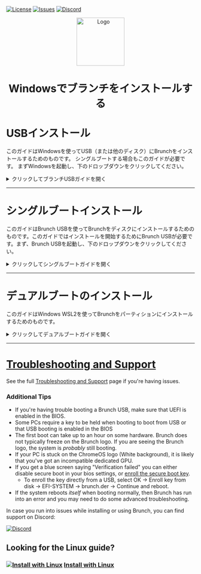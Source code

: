 <div id="top"></div>

<!-- Shields/Logos -->
[![License][license-shield]][license-url]
[![Issues][issues-shield]][issues-url]
[![Discord][discord-shield]][discord-url]
<!-- Project Logo -->
<p align="center">
  <a href="https://github.com/sebanc/brunch" title="Brunch">
   <img src="../Images/terminal_icon-512.png" width="128px" alt="Logo"/>
  </a>
</p>
<h1 align="center">Windowsでブランチをインストールする</h1>

<!-- Installation Guides -->
# USBインストール
このガイドはWindowsを使ってUSB（または他のディスク）にBrunchをインストールするためのものです。 シングルブートする場合もこのガイドが必要です。 まずWindowsを起動し、下のドロップダウンをクリックしてください。

<details>
  <summary>クリックしてブランチUSBガイドを開く</summary>

### 必要条件
- 管理者アクセス。
- ターゲットディスク/USBは16GB以上であること。
  - また、Windowsのインストールに約16GBの空き容量が必要です。
- WSL2によるLinuxのインストール
- `pv`, `tar`, `unzip` および `cgpt` パッケージである.
- ブランチを起動するための[互換PC][互換性]。
- Linuxターミナルを初級レベルで理解していること。
  - このガイドは、このプロセスをできるだけ簡単にすることを目的としているが、基本を知っておくことは期待されている。

### リカバリー
1. お使いのCPUに適したリカバリーをダウンロードしてください。 以下のリストを参考にしてください。 最新のBrunchリリース番号と一致するリカバリーを選択する必要はありません。
  
#### Intel
* 第8世代と第9世代： Intelの場合は"[shyvana][recovery-shyvana]"、Celeronの場合は"[bobba][recovery-bobba]"
* 第10世代: "[jinlon][recovery-jinlon]".
* 第11世代以上: "[voxel][recovery-voxel]".
#### AMD
* Ryzen: "[gumboz][recovery-gumboz]".

リカバリーは上記のリンクをクリックしてご覧ください。 また、[cros.tech][cros-tech]にアクセスし、ご希望のリカバリーを検索することでも見つけることができます。

ご希望のリカバリーを選択した後、特定のリリースを選択することができます。 投稿されたリリースは現在のリリースより遅れている場合がありますが、これは通常のことで、後で現在のリリースにアップデートすることができます。 通常、利用可能な最新リリースを使用することをお勧めします。

### ファイルの収集
2. ブランチのファイルはGitHubリポジトリからダウンロードしてください。他のサイトにあるファイルやオンラインビデオにリンクされているファイルは使用しないでください。 [releases tab][releases-tab]はGitHubのメインページの右側の列の一番下にありますが、一般的には [latest release][latest-release]を使うことが推奨されています。

リリースをダウンロードする際は、リリース記事の下にあるアセットからbrunch...tar.gzファイルを選択してください。 ソースコードファイルは必要ありませんので、ダウンロードしないでください。

続行する前に、WSL2を使ってマイクロソフトストアからLinuxディストロをインストールし、ディストロをセットアップして使用できる状態にしておく必要があります。 システムによってはセットアップが複雑な場合があるので、オンラインリソースを参照してください。

### ターミナルの準備
3. Brunchリリースと選択したChromeOSリカバリーの両方のファイルをダウンロードしたら、WSL2を起動します。
4. pv、cgpt、tar、unzipがインストールされていることを確認する。

```sudo apt update && sudo apt -y install pv cgpt tar unzip```
  * 私の例では、DebianとUbuntuベースのディストロ用のパッケージマネージャーである`apt`を使用している。 Arch を使っている場合は、cgpt にアクセスするために [vboot-utils][vboot-utils] が必要で、それ以外をインストールするには別のパッケージマネージャーが必要になるかもしれません。

4b. Linux のリリースによっては、上記の依存関係をインストールするために `universe` リポジトリが必要になる場合があります。 もし、依存関係が利用できないというエラーが表示された場合は、このコマンドで `universe` レポジトリを追加し、その後でもう一度前のステップを試してください。

```sudo add-apt-repository universe```
  
5. すべての依存関係がインストールされたら、ファイルをダウンロードしたディレクトリに `cd` してください。
  * username`をあなたの*Windows*ユーザー名に置き換えてください。
  * linuxのターミナルは大文字と小文字を区別します。

```cd /mnt/c/Users/username/Downloads```
  
6. tar`を使ってBrunchアーカイブを取り出す。
  * `brunch_filename.tar.gz` を実際のファイル名に置き換えてください。

```tar zxvf brunch_filename.tar.gz```
  
7. `unzip`を使用してChromeOSリカバリを解凍する。
  * chromeos_filename.bin.zip`を実際のファイル名に置き換える。

```unzip chromeos_filename.bin.zip```

完了すると、ブランチアーカイブから4つの新しいファイルと、次のステップで使用するリカバリビンができます。

### ブランチ

8. ファイルの準備ができたら、Brunchのインストールは完了です。
  * 前と同じように、`chromeos_filename.bin`をbinファイルの実際のファイル名に置き換える。

```sudo bash chromeos-install.sh -src chromeos_filename.bin -dst chromeos.img```

スクリプトが確認を求めてくる。 インストールの準備ができたら、プロンプトに `yes` と入力してください。

ディスクの速度によってはインストールに時間がかかるかもしれません。 GPTヘッダーのエラーがいくつか出るかもしれませんが、無視してください。

インストールが終了すると、ChromeOSがインストールされたことが報告されます。 ターミナルを閉じる前に、追加のエラーがないことを確認してください。 エラーがなければ、問題ありません！

### USBを作る

9. WSL2は直接ディスクにアクセスできないので、WSL2でimgを作成し、[Rufus][rufus-link]や[Etcher][etcher-link]などの別のプログラムを使ってディスクをUSBに書き込みます。お好みのプログラムを開き、ダウンロードフォルダ内のchromeos.imgを選択し、USBに書き込みます。

### 次のステップ
  
USBまたは2台目の内蔵ディスクにインストールした場合は、Brunchを起動する準備ができているはずです。 USBにインストールした場合は、接続したまま再起動してください。 最初の起動に時間がかかるのは普通です。

* 最初の起動は、[changing kernels][change-kernels]や[framework options][framework-options]のような重要なものをセットアップするのに最適なタイミングである。
* もし何か問題があれば、[Brunch Configuration Menu][edit-brunch-config] でパッチや解決策を確認することを強くお勧めします。
* この時点で、お使いのデバイスは、実際のサイズに関係なく、インストールが14GBしかないと誤って表示する可能性があります。これは、**Ctrl + Alt + F2**を使用して起動画面で開発者シェルを開くことで修正できます。
  * `root`としてログインしてください。パスワードはないはずです。
  * `resize-data`と入力し、終了したらPCを再起動する。 これで報告されたサイズが正確になるはずです。

## セキュアブート
  
10. セキュアブートが有効になっている場合、起動時に「検証に失敗しました： (15) アクセス拒否」というブルースクリーンが表示されることがある。
  * USBから直接キーを登録するには、「OK」→「Enroll key from disk」→「EFI-SYSTEM」→「brunch.der」→「Continue」を選択し、再起動します。

  </details>
  
***
 
# シングルブートインストール
このガイドはBrunch USBを使ってBrunchをディスクにインストールするためのものです。このガイドではインストールを開始するためにBrunch USBが必要です。まず、Brunch USBを起動し、下のドロップダウンをクリックしてください。

<details>
  <summary>クリックしてシングルブートガイドを開く</summary>

### 必要条件
- 管理者アクセス
- ターゲットディスクは最低16GB必要です。
- 動作するBrunch USB
- Brunchを起動するための[互換PC][互換性]。
- 入門レベルのLinuxターミナルの理解
  - 本ガイドはこのプロセスをできるだけ簡単にすることを目的としていますが、基本的な知識は必要です。

### ターゲットディスクの選択
  
1. ChromeOSにログインし、**Ctrl + Alt + F2**でTTY2ターミナルに切り替え、`chronos`としてログインする。

2. 続行する前に、インストール先のディスクを確認してください。 続行する前に**絶対に確認してください**。このインストールは、他のパーティションを含め、ディスク上の**すべてを消去します**。 ディスクは 16 GB 以上でなければインストールに失敗します。 どのディスクがターゲットかを決定する方法はいくつかありますが、この例では `lsblk` を使用します。
  
```lsblk -e7```
  
このコマンドはディスクとその上のパーティションを表示します。 サイズと現在マウントされているかどうかも表示されます。 この情報を使って、どのディスクがターゲットかを決定する。
  
***
  
#### ヒント:
  
* ターゲットは zram やループデバイスではありません。
* PCによっては、ディスクを正しく表示する前にRAIDを無効にする必要があります。
* このインストールでは、USBはHDDやSSDと同じように扱われます。
* ディスクに EFI マウントポイントがある場合、そのディスクが起動ディスクとなります。
  * 現在起動しているディスクに直接インストールすることはできません。
* シングルブートでインストールする場合、ターゲットはパーティションではありません。この方法はディスク全体にインストールします。
  
  ***
  
### 
  
3. ターゲットディスクが決まったら、Brunchのインストールは完了です。
  * `disk`をターゲットディスクに置き換えてください。 (例えば `sdb`、`mmcblk0`、`nvme0n1` など）。
  
```sudo chromeos-install -dst /dev/disk```
  
スクリプトが確認を求める。 インストールする準備ができたら、プロンプトに `yes` と入力してください。
  
ターゲットディスクの速度によってはインストールに時間がかかる場合があります。 GPTヘッダーのエラーがいくつか出るかもしれませんが、無視してください。
  
インストールが完了すると、ChromeOSがインストールされたことが報告されます。 ターミナルを閉じる前に、ターミナルに追加のエラーがないことを確認してください。 エラーがなければ、問題ありません！

### 次のステップ
  
It is normal for the first boot to take a very long time, please be patient.

* 最初の起動は、[changing kernels][change-kernels]や[framework options][framework-options]などの重要な設定をするのに最適なタイミングです。
* もし何か問題があれば、[Brunch Configuration Menu][edit-brunch-config] でパッチや解決策を確認することを強くお勧めします。
  
</details>  
  
  ***
 
# デュアルブートのインストール
このガイドはWindows WSL2を使ってBrunchをパーティションにインストールするためのものです。

<details>
  <summary>クリックしてデュアルブートガイドを開く</summary>

### 必要条件
- 管理者権限。
- ターゲットパーティションは16GB以上で、暗号化されておらず（ビットロッカーは無効）、NTFSでフォーマットされていること。
- WSL2がインストールされていること。
- `pv`、`tar`、`unzip`、`cgpt` パッケージ。
- Brunchを起動するための[互換PC][compatibility]。
- Linux ターミナルの入門レベルの理解。
  - このガイドはこのプロセスをできるだけ簡単にすることを目的としているが、基本的なことは知っていることが望ましい。
### リカバリー
1. お使いのCPUに適したリカバリーをダウンロードします。 以下のリストを参考にしてください。 最新のBrunchリリース番号と一致するリカバリーを選択する必要はありません。
  
#### Intel
* 第8世代と第9世代： Intel 用 "[shyvana][recovery-shyvana]"／Celeron 用 "[bobba][recovery-bobba]".
* 第 10 世代： 第 10 世代: "[jinlon][recovery-jinlon]".
* 第11世代以上： "[voxel][recovery-voxel]".
#### AMD
* Ryzen: "[gumboz][recovery-gumboz]".

リカバリーは上記のリンクをクリックすることで見つけることができます。 また、[cros.tech][cros-tech]にアクセスし、ご希望のリカバリーを検索することでも見つけることができます。

ご希望のリカバリーを選択した後、特定のリリースを選択することができます。 投稿されたリリースは現在のリリースより遅れているかもしれませんが、これは通常のことで、後で現在のリリースにアップデートすることができます。 通常、利用可能な最新のリリースを使用することをお勧めします。

### ファイルの収集
2. このGitHubリポジトリからBrunchのファイルをダウンロードしてください。他のサイトにあるファイルやオンライン上の動画にリンクされているファイルは使用しないでください。[releases tab][releases-tab]はGitHubのメインページの右側の列の一番下にありますが、一般的には[latest release][latest-release]を使うことが推奨されています。

リリースをダウンロードする際は、リリース記事の下にあるアセットからbrunch...tar.gzファイルを選択してください。 ソースコードファイルは必要ありませんので、ダウンロードしないでください。

続行する前に、WSL2を使ってマイクロソフトストアからLinuxディストロをインストールし、ディストロをセットアップして使用できる状態にしておく必要があります。 システムによってはセットアップが複雑な場合があるので、オンラインリソースを参照してください。

### ターミナルの準備
3. Brunchリリースと選択したChromeOSリカバリーの両方のファイルをダウンロードしたら、WSL2を起動します。
4. pv、cgpt、tar、unzipがインストールされていることを確認する。

```sudo apt update && sudo apt -y install pv cgpt tar unzip```
  * 私の例では、Debian と Ubuntu ベースのディストロのパッケージマネージャである `apt` を使っています。Arch を使っている場合は、cgpt にアクセスするために [vboot-utils][vboot-utils] が必要で、それ以外をインストールするには別のパッケージマネージャーが必要になるかもしれません。

4b. Linux のリリースによっては、上記の依存関係をインストールするために `universe` リポジトリが必要になる場合があります。 もし、依存関係が利用できないというエラーが表示された場合は、このコマンドで `universe` レポジトリを追加し、その後でもう一度前のステップを試してください。

```sudo add-apt-repository universe```
  
5. すべての依存関係がインストールされたら、ファイルをダウンロードしたディレクトリに `cd` します。
  * `username`をあなたの*Windows*ユーザー名に置き換えてください。
  * linuxのターミナルは大文字小文字を区別します。

```cd /mnt/c/Users/username/Downloads```
  
6. `tar` を使ってBrunchアーカイブを取り出す。
  * `brunch_filename.tar.gz` を実際のファイル名に置き換える。

```tar zxvf brunch_filename.tar.gz```
  
7. `unzip`を使用してChromeOSリカバリを解凍する。
  * `chromeos_filename.bin.zip`を実際のファイル名に置き換えてください。

```unzip chromeos_filename.bin.zip```

完了すると、ブランチアーカイブから4つの新しいファイルと、次のステップで使用するリカバリビンができます。

### Install Brunch

8. Once you've got your files ready, you're ready to install Brunch.
  * As before, replace `chromeos_filename.bin` with the bin file's actual filename.
  * You will also replace `size` with a whole number. (Such as `14`, `20`, or `100` for example)
    * The number must be a *minimum* of 14, but *less* than the avaliable space on your partition in GB.

Make a directory to install Brunch, for example:  
  - run `mkdir /mnt/c/Users/username/brunch` if you want to install brunch in your home folder on C: partition.
  - or `mkdir /mnt/d/brunch` if you want to install brunch in the D: partition.

  Then launch the installer providing "-dst" argument with the name of the image file to be created (in your brunch directory):
```sudo bash chromeos-install.sh -src chromeos_filename.bin -dst /mnt/c/Users/username/brunch/chromeos.img -s size```

The installation may take some time depending on the speed of your target disk, please be patient. There may be a couple of GPT Header errors, which can be safely ignored. If you are told that there is not enough space to install, reduce the number at the end of your command until it fits. It is normal that the img cannot take the entire space of the partition, as some of that space is reserved by the system.

When the installer asks you for the type of install, type "dualboot" in the terminal and press "Enter" to continue.

The installation will report that ChromeOS was installed when it is finished. Before continuing, make sure that there are no additional errors in the terminal. If there are no errors, then you are good to continue!
  
### Set up Grub2Win
10. Install [Grub2win][grub2win] if you have not already, then launch the program. (Windows Defender sometimes will flag Grub2Win as a virus and remove it)
  
11. Click on the `Manage Boot Menu` button, then click `Chrome` under 'Import Configuration File'.
  
  * Select your chromeos.img.grub.txt file that we created earlier.
  * Click `Import Selected Items`
    * Your entry will not be saved unless you click `Apply`.

### Prevent Windows from locking the NTFS partition
12. Disable encryption / hibernation

ChromeOS will not be bootable and / or stable if you do not perform the below actions (Refer to Windows online resources if needed):
  - Ensure that bitlocker is disabled on the drive which contains the ChromeOS image or disable it.
  - Disable fast startup.
  - Disable hibernation.
  
At this point, you are ready to reboot and you'll be greeted by the Grub2win menu instead of booting into Windows. 

### Next Steps
  
It is normal for the first boot to take a very long time, please be patient.

* The first boot is the best time to setup anything important such as [changing kernels][changing-kernels] or [framework options][framework-options] by selecting the "ChromeOS (Settings)" boot option.
* If you have any issues, it is strongly advised to check out the [Brunch Configuration Menu][edit-brunch-config] for possible patches or solutions.

  </details>
 
 ***
 
# [Troubleshooting and Support][troubleshooting-and-faqs]

See the full [Troubleshooting and Support][troubleshooting-and-faqs] page if you're having issues.

### Additional Tips
* If you're having trouble booting a Brunch USB, make sure that UEFI is enabled in the BIOS.
* Some PCs require a key to be held when booting to boot from USB or that USB booting is enabled in the BIOS
* The first boot can take up to an hour on some hardware. Brunch does not typically freeze on the Brunch logo. If you are seeing the Brunch logo, the system is _probably_ still booting.
* If your PC is stuck on the ChromeOS logo (White background), it is likely that you've got an incompatible dedicated GPU.
* If you get a blue screen saying "Verification failed" you can either disable secure boot in your bios settings, or [enroll the secure boot key][secure-boot].
  * To enroll the key directly from a USB, select OK -> Enroll key from disk -> EFI-SYSTEM -> brunch.der -> Continue and reboot.
* If the system reboots _itself_ when booting normally, then Brunch has run into an error and you may need to do some advanced troubleshooting.

In case you run into issues while installing or using Brunch, you can find support on Discord:

[![Discord][discord-shield]][discord-url]

<!-- Alternate Guide -->
## Looking for the Linux guide?
### [![Install with Linux][linux-img]][linux-guide]  [Install with Linux][Linux-guide]

<!-- Reference Links -->
<!-- Badges -->
[license-shield]: https://img.shields.io/github/license/sebanc/brunch?label=License&logo=Github&style=flat-square
[license-url]: ../LICENSE
[forks-shield]: https://img.shields.io/github/forks/sebanc/brunch?label=Forks&logo=Github&style=flat-square
[forks-url]: https://github.com/sebanc/brunch/fork
[stars-shield]: https://img.shields.io/github/stars/sebanc/brunch?label=Stars&logo=Github&style=flat-square
[stars-url]: https://github.com/sebanc/brunch/stargazers
[issues-shield]: https://img.shields.io/github/issues/sebanc/brunch?label=Issues&logo=Github&style=flat-square
[issues-url]: https://github.com/sebanc/brunch/issues
[pulls-shield]: https://img.shields.io/github/issues-pr/sebanc/brunch?label=Pull%20Requests&logo=Github&style=flat-square
[pulls-url]: https://github.com/sebanc/brunch/pulls
[discord-shield]: https://img.shields.io/badge/Discord-Join-7289da?style=flat-square&logo=discord&logoColor=%23FFFFFF
[discord-url]: https://discord.gg/x2EgK2M

<!-- Outbound Links -->
[croissant]: https://github.com/imperador/chromefy
[swtpm]: https://github.com/stefanberger/swtpm
[linux-surface]: https://github.com/linux-surface/linux-surface
[chromebrew]: https://github.com/skycocker/chromebrew
[intel-cpus]: https://en.wikipedia.org/wiki/Intel_Core
[intel-list]: https://en.wikipedia.org/wiki/List_of_Intel_CPU_microarchitectures
[atom-cpus]: https://en.wikipedia.org/wiki/Intel_Atom
[atom-list]: https://en.wikipedia.org/wiki/List_of_Intel_Atom_microprocessors
[amd-sr-list]: https://en.wikipedia.org/wiki/List_of_AMD_accelerated_processing_units#%22Stoney_Ridge%22_(2016)
[amd-ry-list]: https://en.wikipedia.org/wiki/List_of_AMD_Ryzen_processors
[recovery-bobba]: https://cros.tech/device/bobba
[recovery-shyvana]: https://cros.tech/device/shyvana
[recovery-jinlon]: https://cros.tech/device/jinlon
[recovery-voxel]: https://cros.tech/device/voxel
[recovery-gumboz]: https://cros.tech/device/gumboz
[cros-tech]: https://cros.tech/
[cros-official]: https://cros-updates-serving.appspot.com/
[vboot-utils]: https://aur.archlinux.org/packages/vboot-utils
[rufus-link]: https://rufus.ie/
[etcher-link]: https://www.balena.io/etcher/
[grub2win]: https://sourceforge.net/projects/grub2win/

<!-- Images -->
[decon-icon-24]: ../Images/decon_icon-24.png
[decon-icon-512]: ../Images/decon_icon-512.png
[terminal-icon-24]: ../Images/terminal_icon-24.png
[terminal-icon-512]: ../Images/terminal_icon-512.png
[settings-icon-512]: ../Images/settings_icon-512.png
[windows-img]: https://img.icons8.com/color/24/000000/windows-10.png
[linux-img]: https://img.icons8.com/color/24/000000/linux--v1.png

<!-- Internal Links -->
[windows-guide]: ./install-with-windows.md
[linux-guide]: ./install-with-linux.md
[troubleshooting-and-faqs]: ./troubleshooting-and-faqs.md
[compatibility]: ../README.md#supported-hardware
[changing-kernels]: ./troubleshooting-and-faqs.md#kernels
[framework-options]: ./troubleshooting-and-faqs.md#framework-options
[releases-tab]: https://github.com/sebanc/brunch/releases
[latest-release]: https://github.com/sebanc/brunch/releases/latest
[brunch-der]: https://github.com/sebanc/brunch/raw/main/brunch.der
[secure-boot]: ./install-with-linux.md#secure-boot
[brunch-usb-guide-win]:  ./install-with-windows.md#usb-installations
[brunch-usb-guide-lin]:  ./install-with-linux.md#usb-installations
[edit-brunch-config]: ./troubleshooting-and-faqs.md#brunch-configuration-menu
